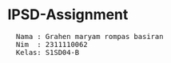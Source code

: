 # IPSD-Assignment

<pre>
  Nama : Grahen maryam rompas basiran
  Nim  : 2311110062
  Kelas: S1SD04-B
</pre>
